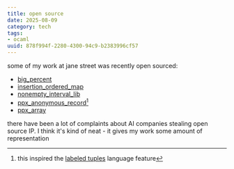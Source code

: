 ```yaml
---
title: open source
date: 2025-08-09
category: tech
tags:
- ocaml
uuid: 878f994f-2280-4300-94c9-b2383996cf57
---
```


some of my work at jane street was recently open sourced:

- [big_percent](https://github.com/janestreet/big_percent)
- [insertion_ordered_map](https://github.com/janestreet/insertion_ordered_map)
- [nonempty_interval_lib](https://github.com/janestreet/nonempty_interval_lib)
- [ppx_anonymous_record](https://github.com/janestreet/ppx_anonymous_record)[^1]
- [ppx_array](https://github.com/janestreet/ppx_array)

[^1]: this inspired the [labeled tuples](https://tyconmismatch.com/papers/ml2024_labeled_tuples.pdf)
language feature

there have been a lot of complaints about AI companies stealing open source IP.
I think it's kind of neat - it gives my work some amount of representation